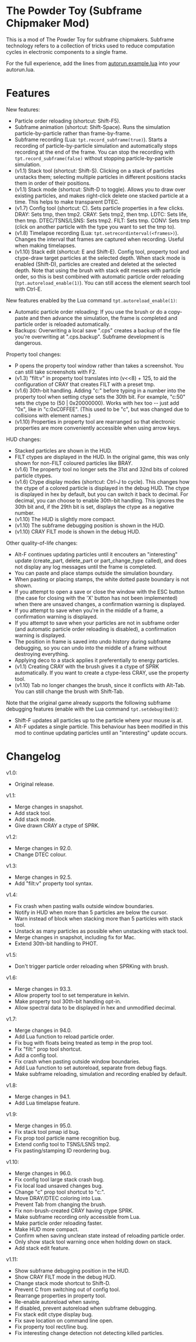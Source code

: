 The Powder Toy (Subframe Chipmaker Mod)
=======================================

This is a mod of The Powder Toy for subframe chipmakers. Subframe technology refers to a collection of tricks used to reduce computation cycles in electronic components to a single frame.

For the full experience, add the lines from [autorun.example.lua](autorun.example.lua) into your autorun.lua.

Features
========

New features:

- Particle order reloading (shortcut: Shift-F5).
- Subframe animation (shortcut: Shift-Space). Runs the simulation particle-by-particle rather than frame-by-frame.
- Subframe recording (Lua: `tpt.record_subframe(true)`). Starts a recording of particle-by-particle simulation and automatically stops recording at the end of the frame. You can stop the recording with `tpt.record_subframe(false)` without stopping particle-by-particle simulation.
- (v1.1) Stack tool (shortcut: Shift-S). Clicking on a stack of particles unstacks them; selecting multiple particles in different positions stacks them in order of their positions.
- (v1.1) Stack mode (shortcut: Shift-D to toggle). Allows you to draw over existing particles, and makes right-click delete one stacked particle at a time. This helps to make transparent DTEC.
- (v1.7) Config tool (shortcut: C). Sets particle properties in a few clicks. DRAY: Sets tmp, then tmp2. CRAY: Sets tmp2, then tmp. LDTC: Sets life, then tmp. DTEC/TSNS/LSNS: Sets tmp2. FILT: Sets tmp. CONV: Sets tmp (click on another particle with the type you want to set the tmp to).
- (v1.8) Timelapse recording (Lua: `tpt.setrecordinterval(<frames>)`). Changes the interval that frames are captured when recording. Useful when making timelapses.
- (v1.10) Stack edit (shortcut: E and Shift-E). Config tool, property tool and ctype-draw target particles at the selected depth. When stack mode is enabled (Shift-D), particles are created and deleted at the selected depth. Note that using the brush with stack edit messes with particle order, so this is best combined with automatic particle order reloading (`tpt.autoreload_enable(1)`). You can still access the element search tool with Ctrl-E.

New features enabled by the Lua command `tpt.autoreload_enable(1)`:

- Automatic particle order reloading: If you use the brush or do a copy-paste and then advance the simulation, the frame is completed and particle order is reloaded automatically.
- Backups: Overwriting a local save "<save>.cps" creates a backup of the file you're overwriting at "<save>.cps.backup". Subframe development is dangerous.

Property tool changes:
- P opens the property tool window rather than takes a screenshot. You can still take screenshots with F2.
- (v1.3) "filt:v" in property tool translates into (v<<8) + 125, to aid the configuration of CRAY that creates FILT with a preset tmp.
- (v1.6) 30th-bit handling. Adding "c:" before typing in a number into the property tool when setting ctype sets the 30th bit. For example, "c:50" sets the ctype to (50 | 0x20000000). Works with hex too -- just add "0x", like in "c:0xC0FFEE". (This used to be "c", but was changed due to collisions with element names.)
- (v1.10) Properties in property tool are rearranged so that electronic properties are more conveniently accessible when using arrow keys.

HUD changes:
- Stacked particles are shown in the HUD.
- FILT ctypes are displayed in the HUD. In the original game, this was only shown for non-FILT coloured particles like BRAY.
- (v1.6) The property tool no longer sets the 31st and 32nd bits of colored particle ctypes.
- (v1.6) Ctype display modes (shortcut: Ctrl-J to cycle). This changes how the ctype of a colored particle is displayed in the debug HUD. The ctype is displayed in hex by default, but you can switch it back to decimal. For decimal, you can choose to enable 30th-bit handling. This ignores the 30th bit and, if the 29th bit is set, displays the ctype as a negative number.
- (v1.10) The HUD is slightly more compact.
- (v1.10) The subframe debugging position is shown in the HUD.
- (v1.10) CRAY FILT mode is shown in the debug HUD.

Other quality-of-life changes:
- Alt-F continues updating particles until it encouters an "interesting" update (create\_part, delete\_part or part\_change\_type called), and does not display any log messages until the frame is completed.
- You can paste and place stamps outside the simulation boundary.
- When pasting or placing stamps, the white dotted paste boundary is not shown.
- If you attempt to open a save or close the window with the ESC button (the case for closing with the 'X' button has not been implemented) when there are unsaved changes, a confirmation warning is displayed.
- If you attempt to save when you're in the middle of a frame, a confirmation warning is displayed.
- If you attempt to save when your particles are not in subframe order (and automatic particle order reloading is disabled), a confirmation warning is displayed.
- The position in frame is saved into undo history during subframe debugging, so you can undo into the middle of a frame without destroying everything.
- Applying deco to a stack applies it preferentially to energy particles.
- (v1.1) Creating CRAY with the brush gives it a ctype of SPRK automatically. If you want to create a ctype-less CRAY, use the property tool.
- (v1.10) Tab no longer changes the brush, since it conflicts with Alt-Tab. You can still change the brush with Shift-Tab.

Note that the original game already supports the following subframe debugging features (enable with the Lua command `tpt.setdebug(0x8)`):

- Shift-F updates all particles up to the particle where your mouse is at.
- Alt-F updates a single particle. This behaviour has been modified in this mod to continue updating particles until an "interesting" update occurs.

Changelog
=========

v1.0:
- Original release.

v1.1:
- Merge changes in snapshot.
- Add stack tool.
- Add stack mode.
- Give drawn CRAY a ctype of SPRK.

v1.2:
- Merge changes in 92.0.
- Change DTEC colour.

v1.3:
- Merge changes in 92.5.
- Add "filt:v" property tool syntax.

v1.4:
- Fix crash when pasting walls outside window boundaries.
- Notify in HUD when more than 5 particles are below the cursor.
- Warn instead of block when stacking more than 5 particles with stack tool.
- Unstack as many particles as possible when unstacking with stack tool.
- Merge changes in snapshot, including fix for Mac.
- Extend 30th-bit handling to PHOT.

v1.5:
- Don't trigger particle order reloading when SPRKing with brush.

v1.6:
- Merge changes in 93.3.
- Allow property tool to set temperature in kelvin.
- Make property tool 30th-bit handling opt-in.
- Allow spectral data to be displayed in hex and unmodified decimal.

v1.7:
- Merge changes in 94.0.
- Add Lua function to reload particle order.
- Fix bug with floats being treated as temp in the prop tool.
- Fix "filt:" prop tool shortcut.
- Add a config tool.
- Fix crash when pasting outside window boundaries.
- Add Lua function to set autoreload, separate from debug flags.
- Make subframe reloading, simulation and recording enabled by default.

v1.8:
- Merge changes in 94.1.
- Add Lua timelapse feature.

v1.9:
- Merge changes in 95.0.
- Fix stack tool pmap id bug.
- Fix prop tool particle name recognition bug.
- Extend config tool to TSNS/LSNS tmp2.
- Fix pasting/stamping ID reordering bug.

v1.10:
- Merge changes in 96.0.
- Fix config tool large stack crash bug.
- Fix local load unsaved changes bug.
- Change "c" prop tool shortcut to "c:".
- Move DRAY/DTEC coloring into Lua.
- Prevent Tab from changing the brush.
- Fix non-brush-created CRAY having ctype SPRK.
- Make subframe recording only accessible from Lua.
- Make particle order reloading faster.
- Make HUD more compact.
- Confirm when saving unclean state instead of reloading particle order.
- Only show stack tool warning once when holding down on stack.
- Add stack edit feature.

v1.11:
- Show subframe debugging position in the HUD.
- Show CRAY FILT mode in the debug HUD.
- Change stack mode shortcut to Shift-D.
- Prevent C from switching out of config tool.
- Rearrange properties in property tool.
- Re-enable autoreload when saving.
- If disabled, prevent autoreload when subframe debugging.
- Fix stack edit ctype display bug.
- Fix save location on command line open.
- Fix property tool rect/line bug.
- Fix interesting change detection not detecting killed particles.
